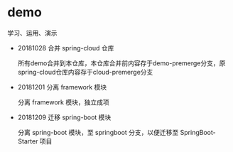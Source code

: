 # demo

学习、运用、演示

- 20181028 合并 spring-cloud 仓库

    所有demo合并到本仓库，本仓库合并前内容存于demo-premerge分支，原spring-cloud仓库内容存于cloud-premerge分支

- 20181201 分离 framework 模块

    分离 framework 模块，独立成项

- 20181209 迁移 spring-boot 模块

    分离 spring-boot 模块，至 springboot 分支，以便迁移至 SpringBoot-Starter 项目
